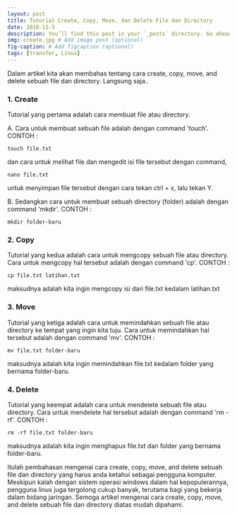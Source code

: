 ```yaml
---
layout: post 
title: Tutorial Create, Copy, Move, dan Delete File dan Directory
date: 2018-11-5
description: You’ll find this post in your `_posts` directory. Go ahead and edit it and re-build the site to see your changes. # Add post description (optional)
img: create.jpg # Add image post (optional)
fig-caption: # Add figcaption (optional)
tags: [transfer, Linux]
---
```


Dalam artikel kita akan membahas tentang cara create, copy, move, and delete sebuah file dan directory. Langsung saja..

### 1. Create
Tutorial yang pertama adalah cara membuat file atau directory.

A. Cara untuk membuat sebuah file adalah dengan command 'touch'. CONTOH : 

	touch file.txt

dan cara untuk melihat file dan mengedit isi file tersebut dengan command,

	nano file.txt

untuk menyimpan file tersebut dengan cara tekan ctrl + x, lalu tekan Y.

B. Sedangkan cara untuk membuat sebuah directory (folder) adalah dengan command 'mkdir'. CONTOH :

	mkdir folder-baru

### 2. Copy
Tutorial yang kedua adalah cara untuk mengcopy sebuah file atau directory. Cara untuk mengcopy hal tersebut adalah dengan command 'cp'. CONTOH :

	cp file.txt latihan.txt

maksudnya adalah kita ingin mengcopy isi dari file.txt kedalam latihan.txt

### 3. Move
Tutorial yang ketiga adalah cara untuk memindahkan sebuah file atau directory ke tempat yang  ingin kita tuju. Cara untuk memindahkan hal tersebut adalah dengan command 'mv'. CONTOH :

	mv file.txt folder-baru

maksudnya adalah kita ingin memindahkan file.txt kedalam folder yang bernama folder-baru.

### 4. Delete
Tutorial yang keempat adalah cara untuk mendelete sebuah file atau directory. Cara untuk mendelete hal tersebut adalah dengan command 'rm -rf'. CONTOH :

	rm -rf file.txt folder-baru

maksudnya adalah kita ingin menghapus file.txt dan folder yang bernama folder-baru. 

Itulah pembahasan mengenai cara create, copy, move, and delete sebuah file dan directory yang harus anda ketahui sebagai pengguna komputer. Meskipun kalah dengan sistem operasi windows dalam hal kepopulerannya, pengguna linux juga tergolong cukup banyak, terutama bagi yang bekerja dalam bidang jaringan. Semoga artikel mengenai cara create, copy, move, and delete sebuah file dan directory diatas mudah dipahami.